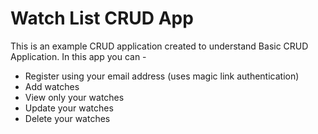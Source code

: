 # Watch List CRUD App

This is an example CRUD application created to understand Basic CRUD Application.
In this app you can -
  - Register using your email address (uses magic link authentication)
  - Add watches
  - View only your watches
  - Update your watches
  - Delete your watches
